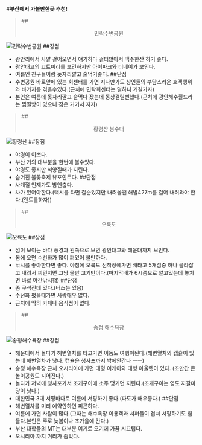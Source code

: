 #**부산에서 가볼만한곳 추천!**
>##<center>민락수변공원</center>

![민락수변공원](https://t1.daumcdn.net/cfile/tistory/2712B63853E0FA3103)
##장점
+ 광안리에서 사알 걸어오면서 얘기하다 걸터앉아서 맥주한잔 하기 좋다.
+ 광안대교의 끄트머리를 보긴하지만 아이파크와 더베이가 보인다.
+ 여름엔 친구들이랑 돗자리깔고 술먹기좋다.
##단점
+ 수변공원 바로앞에 있는 회센터를 가면 지나만가도 상인들의 부담스러운 호객행위와 바가지를 겪을수있다.(근처에 민락회센터는 덜하니 거길가자)
+ 본인은 여름에 돗자리깔고 술먹다 잤는데 동상걸릴뻔했다.(근처에 광안해수월드라는 찜질방이 있으니 잠은 거기서 자자)

>##<center>황령산 봉수대</center>

![황령산](https://t1.daumcdn.net/cfile/tistory/2444C94C592A45180E)
##장점
+ 야경이 이쁘다.
+ 부산 거의 대부분을 한번에 볼수있다.
+ 야경도 좋지만 석양질때가 지린다.
+ 숨겨진 불꽃축제 뷰포인트다.
##단점
+ 사계절 언제가도 밤엔춥다.
+ 차가 있어야한다.(택시를 타면 갈순있지만 내려올땐 해발427m를 걸어 내려와야 한다.(렌트를하자))

>##<center>오륙도</center>

![오륙도](https://newsimg.sedaily.com/2018/03/23/1RX3BLMOME_1.jpg)
##장점
+ 섬이 보이는 바다 풍경과 왼쪽으로 보면 광안대교와 해운대까지 보인다.
+ 봄에 오면 수선화가 많이 펴있어 볼만하다.
+ 낚시를 좋아한다면 좋다. 아침에 오륙도 선착장에가면 배타고 5개섬중 하나 골라잡고 내려서 찌던지면 그냥 물반 고기반이다.(마지막배가 6시쯤으로 알고있는데 놓치면 바로 야간낚시행)
##단점
+ 좀 구석진데 있다.(버스는 있음)
+ 수선화 폈을때가면 사람매우 많다.
+ 근처에 딱히 카페나 음식점이 없다.

>##<center>송정 해수욕장</center>

![송정해수욕장](https://dimg.donga.com/wps/NEWS/IMAGE/2021/02/06/105307426.1.jpg)
##장점
+ 해운대에서 놀다가 해변열차를 타고가면 이동도 여행이된다.(해변열차와 캡슐이 있는데 해변열차가 낫다. 캡슐은 청사포까지 밖에안간다 ㅡㅡ)
+ 송정 해수욕장 근처 오시리아에 가면 대형 이케아와 대형 아울렛이 있다. (조만간 큰 놀이공원도 지어진다.)
+ 놀다가 저녁에 청사포가서 조개구이에 소주 땡기면 지린다.(조개구이는 영도 자갈마당이 낫다.)
+ 대한민국 3대 서핑바다로 여름에 서핑하기 좋다.(파도가 매우좋다.)
##단점
+ 해변열차를 미리 예약안하면 피곤하다.
+ 여름에 가면 사람이 많다.(그때는 해수욕장 이용객과 서퍼들이 겹쳐 서핑하기도 힘들다.본인은 주로 늦봄이나 초가을에 간다.)
+ 부산 대학들의 MT는 대부분 여기로 오기에 가끔 시끄럽다.
+ 오시리아 까지 거리가 좀있다.


